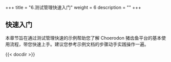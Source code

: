 ﻿+++
title = "6.测试管理快速入门"
weight = 6
description = ""
+++

## 快速入门

本章节旨在通过测试管理快速的示例帮助您了解 Choerodon 猪齿鱼平台的基本使用流程，带您快速上手。建议您参考示例文档的步骤动手实践操作一遍。

{{< docdir >}}